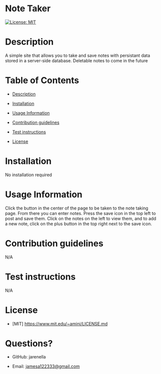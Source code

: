 # Note Taker

[![License: MIT](https://img.shields.io/badge/License-MIT-yellow.svg)](https://opensource.org/licenses/MIT)

# Description

A simple site that allows you to take and save notes with persistant data stored in a server-side database. Deletable notes to come in the future

# Table of Contents

- [Description](#Description)

- [Installation](#Installation)

- [Usage Information](#Usage-Information)

- [Contribution guidelines](#Contribution-guidelines)

- [Test instructions](#Test-instructions)

- [License](#License)

# Installation

No installation required

# Usage Information

Click the button in the center of the page to be taken to the note taking page. From there you can enter notes. Press the save icon in the top left to post and save them. Click on the notes on the left to view them, and to add a new note, click on the plus button in the top right next to the save icon.

# Contribution guidelines

N/A

# Test instructions

N/A

# License
    
- [MIT] https://www.mit.edu/~amini/LICENSE.md


# Questions?

- GitHub: jarenella

- Email: jamesa122333@gmail.com


